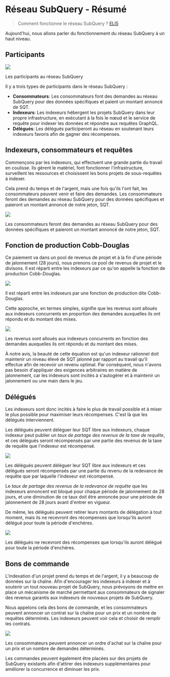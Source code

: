# Réseau SubQuery - Résumé

> Comment fonctionne le réseau SubQuery ? [ELI5](https://www.dictionary.com/e/slang/eli5/#:\~:text=ELI5%20stands%20for%20the%20phrase,naive%20understanding%20of%20the%20issue.)

Aujourd'hui, nous allons parler du fonctionnement du réseau SubQuery à un haut niveau.

## Participants


![](https://miro.medium.com/max/1400/1*9993cakplwupZC5tbUv3vA.png)

Les participants au réseau SubQuery

Il y a trois types de participants dans le réseau SubQuery :

-   **Consommateurs**: Les consommateurs font des demandes au réseau SubQuery pour des données spécifiques et paient un montant annoncé de SQT.
-   **Indexeurs**: Les indexeurs hébergent les projets SubQuery dans leur propre infrastructure, en exécutant à la fois le nœud et le service de requête pour indexer les données et répondre aux requêtes GraphQL.
-   **Délégués**: Les délégués participeront au réseau en soutenant leurs indexeurs favoris afin de gagner des récompenses.

## Indexeurs, consommateurs et requêtes

Commençons par les indexeurs, qui effectuent une grande partie du travail en coulisse. Ils gèrent le matériel, font fonctionner l'infrastructure, surveillent les ressources et choisissent les bons projets de sous-requêtes à indexer.

Cela prend du temps et de l'argent, mais une fois qu'ils l'ont fait, les consommateurs peuvent venir et faire des demandes. Les consommateurs feront des demandes au réseau SubQuery pour des données spécifiques et paieront un montant annoncé de notre jeton, SQT.

![](https://miro.medium.com/max/1400/1*dKLkzSc2uXYaPW_IXUxstQ.png)

Les consommateurs feront des demandes au réseau SubQuery pour des données spécifiques et paieront un montant annoncé de notre jeton, SQT.

## Fonction de production Cobb-Douglas

Ce paiement va dans un pool de revenus de projet et à la fin d'une période de jalonnement (28 jours), nous prenons ce pool de revenus de projet et le divisons. Il est réparti entre les indexeurs par ce qu'on appelle la fonction de production Cobb-Douglas.

![](https://miro.medium.com/max/1400/1*E-W7o7cWoclxHb8rXAMdpA.png)

Il est réparti entre les indexeurs par une fonction de production dite Cobb-Douglas.

Cette approche, en termes simples, signifie que les revenus sont alloués aux indexeurs concurrents en proportion des demandes auxquelles ils ont répondu et du montant des mises.

![](https://miro.medium.com/max/1400/1*VhDu2BGDxd3ob7z9XkoOXA.png)

Les revenus sont alloués aux indexeurs concurrents en fonction des demandes auxquelles ils ont répondu et du montant des mises.

À notre avis, la beauté de cette équation est qu'un indexeur rationnel doit maintenir un niveau élevé de SQT jalonné par rapport au travail qu'il effectue afin de recevoir un revenu optimal. Par conséquent, nous n'avons pas besoin d'appliquer des exigences arbitraires en matière de jalonnement, car les indexeurs sont incités à s'autogérer et à maintenir un jalonnement ou une main dans le jeu.

## Délégués

Les indexeurs sont donc incités à faire le plus de travail possible et à miser le plus possible pour maximiser leurs récompenses. C'est là que les délégués interviennent.

Les délégués peuvent déléguer leur SQT libre aux indexeurs, chaque indexeur peut publier un _taux de partage des revenus de la taxe de requête_, et ces délégués seront récompensés par une partie des revenus de la taxe de requête que l'indexeur est récompensé.

![](https://miro.medium.com/max/1400/1*YoN7PV7h3a2nAFN-ODqILg.png)

Les délégués peuvent déléguer leur SQT libre aux indexeurs et ces délégués seront récompensés par une partie du revenu de la redevance de requête que par laquelle l'indexeur est récompensé.

Le _taux de partage des revenus de la redevance de requête_ que les indexeurs annoncent est bloqué pour chaque période de jalonnement de 28 jours, et une diminution de ce taux doit être annoncée pour une période de jalonnement de 28 jours avant d'entrer en vigueur.

De même, les délégués peuvent retirer leurs montants de délégation à tout moment, mais ils ne recevront des récompenses que lorsqu'ils auront délégué pour toute la période d'enchères.

![](https://miro.medium.com/max/1400/0*we0k4A07pbj86COZ)

Les délégués ne recevront des récompenses que lorsqu'ils auront délégué pour toute la période d'enchères.

## Bons de commande

L'indexation d'un projet prend du temps et de l'argent, il y a beaucoup de données sur la chaîne. Afin d'encourager les indexeurs à indexer et à soutenir un tout nouveau projet de SubQuery, nous prévoyons de mettre en place un mécanisme de marché permettant aux consommateurs de signaler des revenus garantis aux indexeurs de nouveaux projets de SubQuery.

Nous appelons cela des bons de commande, et les consommateurs peuvent annoncer un contrat sur la chaîne pour un prix et un nombre de requêtes déterminés. Les indexeurs peuvent voir cela et choisir de remplir les contrats.

![](https://miro.medium.com/max/1400/1*IPtaZlt24E7h9bKNZWdSCw.png)

Les consommateurs peuvent annoncer un ordre d'achat sur la chaîne pour un prix et un nombre de demandes déterminés.

Les commandes peuvent également être placées sur des projets de SubQuery existants afin d'attirer des indexeurs supplémentaires pour améliorer la concurrence et diminuer les prix.